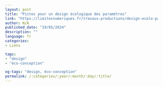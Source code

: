 ```yaml
---
layout: post
title: "Pistes pour un design écologique des paramètres"
link: "https://limitesnumeriques.fr/travaux-productions/design-ecolo-parametres"
author: N/A
published_date: "19/05/2024"
description: ""
language: fr
categories:
- Liens

tags:
- "design"
- "éco-conception"

og-tags: "design, éco-conception"
permalink: /:categories/:year/:month/:day/:title/
---
```

